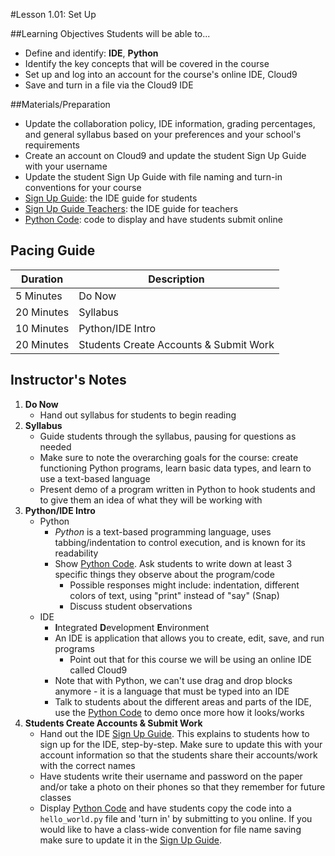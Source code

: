 #Lesson 1.01: Set Up

##Learning Objectives
Students will be able to...

* Define and identify: **IDE**, **Python**
* Identify the key concepts that will be covered in the course
* Set up and log into an account for the course's online IDE, Cloud9
* Save and turn in a file via the Cloud9 IDE

##Materials/Preparation
* Update the collaboration policy, IDE information, grading percentages, and general syllabus based on your preferences and your school's requirements
* Create an account on Cloud9 and update the student Sign Up Guide with your username
* Update the student Sign Up Guide with file naming and turn-in conventions for your course
* [Sign Up Guide]: the IDE guide for students
* [Sign Up Guide Teachers]: the IDE guide for teachers
* [Python Code]: code to display and have students submit online

## Pacing Guide
| **Duration**   | **Description** |
| ---------- | ----------- |
| 5 Minutes  | Do Now      |
| 20 Minutes | Syllabus    |
| 10 Minutes | Python/IDE Intro |
| 20 Minutes | Students Create Accounts & Submit Work |

## Instructor's Notes

1. **Do Now**
    * Hand out syllabus for students to begin reading
2. **Syllabus**
	* Guide students through the syllabus, pausing for questions as needed
    * Make sure to note the overarching goals for the course: create functioning Python programs, learn basic data types, and learn to use a text-based language
	* Present demo of a program written in Python to hook students and to give them an idea of what they will be working with
3. **Python/IDE Intro**
	* Python
		* *Python* is a text-based programming language, uses tabbing/indentation to control execution, and is known for its readability 
		* Show [Python Code].  Ask students to write down at least 3 specific things they observe about the program/code
	        * Possible responses might include: indentation, different colors of text, using "print" instead of "say" (Snap)
	        * Discuss student observations
	* IDE
		* **I**ntegrated **D**evelopment **E**nvironment 
		* An IDE is application that allows you to create, edit, save, and run programs
		    * Point out that for this course we will be using an online IDE called Cloud9 
		* Note that with Python, we can't use drag and drop blocks anymore - it is a language that must be typed into an IDE 
		* Talk to students about the different areas and parts of the IDE, use the [Python Code] to demo once more how it looks/works
4. **Students Create Accounts & Submit Work**
	* Hand out the IDE [Sign Up Guide]. This explains to students how to sign up for the IDE, step-by-step. Make sure to update this with your account information so that the students share their accounts/work with the correct names
	* Have students write their username and password on the paper and/or take a photo on their phones so that they remember for future classes
	* Display [Python Code] and have students copy the code into a `hello_world.py` file and 'turn in' by submitting to you online. If you would like to have a class-wide convention for file name saving make sure to update it in the [Sign Up Guide]. 



[Python Code]: https://teals-introcs.gitbooks.io/2nd-semester-introduction-to-computer-science-pri/content/units/1_unit/01_lesson/hello_world.html
[Sign Up Guide]: https://teals-introcs.gitbooks.io/2nd-semester-introduction-to-computer-science-pri/content/units/1_unit/01_lesson/Python_online_editor_sign_up.html
[Sign Up Guide Teachers]: https://teals-introcs.gitbooks.io/2nd-semester-introduction-to-computer-science-pri/content/units/1_unit/01_lesson/Python_online_editor_sign_up_teachers.html